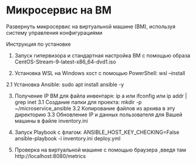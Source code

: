 # Микросервис на ВМ
Развернуть микросервис на виртуальной машине (ВМ), используя систему управления конфигурациями

Инструкция по установке 

1. Запуск гипервизора и стандартная настройка ВМ с помощью образа CentOS-Stream-9-latest-x86_64-dvd1.iso

2. Установка WSL на Windows хост с помощью PowerShell: wsl –install

2.1 Установка Ansible: sudo apt install ansible -y

3. Получение IP ВМ для файла инвентаря: ip a или ifconfig или ip addr | grep inet
3.1 Создание папки для проекта: mkdir -p ~/microservice_ansible
3.2 Копирование файлов из архива в эту директорию 
3.3 Обновление IP и данных пользователя для Вашей машины в файле inventory.ini

4. Запуск Playbook с флагом: ANSIBLE_HOST_KEY_CHECKING=False ansible-playbook -i inventory.ini deploy.yml

5. Проверка на виртуальной машине с помощью браузера ,введя там http://localhost:8080/metrics
